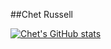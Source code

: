 <!--
**Latseen/Latseen** is a ✨ _special_ ✨ repository because its `README.md` (this file) appears on your GitHub profile.

Here are some ideas to get you started:

- 🔭 I’m currently working on ...
- 🌱 I’m currently learning ...
- 👯 I’m looking to collaborate on ...
- 🤔 I’m looking for help with ...
- 💬 Ask me about ...
- 📫 How to reach me: ...
- 😄 Pronouns: ...
- ⚡ Fun fact: ...
-->
##Chet Russell

[![Chet's GitHub stats](https://github-readme-stats.vercel.app/api?username=Latseen)](https://github.com/anuraghazra/github-readme-stats)
